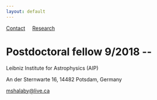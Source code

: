 ```yaml
---
layout: default
---
```

[Contact](./index.html)
&nbsp;
&nbsp;
[Research](./Research.html)


# Postdoctoral fellow 9/2018 --
Leibniz Institute for Astrophysics (AIP)

An der Sternwarte 16, 14482 Potsdam, Germany

mshalaby@live.ca
